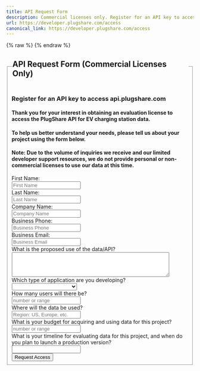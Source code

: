 ```yaml
---
title: API Request Form
description: Commercial licenses only. Register for an API key to access api.plugshare.com
url: https://developer.plugshare.com/access
canonical_link: https://developer.plugshare.com/access
---
```

<form action="https://formspree.io/f/xpzkqavv" method="POST" id="access">
  {% raw %}
  <input name="subject" type="hidden" value="{{ company }} - {{ region }} - API Request Form" />
  {% endraw %}
  <fieldset>
    <legend><h2>API Request Form (Commercial Licenses Only)</h2></legend>
    <h3>Register for an API key to access api.plugshare.com</h3>
    <h4>Thank you for your interest in obtaining an evaluation license to access the PlugShare API for EV charging station data.</h4>
    <h4>To help us better understand your needs, please tell us about your project using the form below.</h4>
    <h4 class="warning" style="margin-top: 10px;">Note: Due to the volume of inquiries we receive and our limited developer support resources, we do not provide personal or non-commercial licenses to use our data at this time.</h4>
    <div class="fields">
      <div class="input-field">
        <label for="first_name">First Name:</label><br>
        <input type="text" name="first_name" id="first_name" value="" placeholder="First Name" required>
      </div>
      <div class="input-field">
        <label for="last_name">Last Name:</label><br>
        <input type="text" name="last_name" id="last_name" value="" placeholder="Last Name" required>
      </div>
      <div class="input-field">
        <label for="company">Company Name:</label><br>
        <input type="text" name="company" id="company" value="" placeholder="Company Name" required>
      </div>
      <div class="input-field">
        <label for="phone">Business Phone:</label><br>
        <input type="tel" name="phone" id="phone" value="" placeholder="Business Phone" required>
      </div>
      <div class="input-field">
        <label for="email">Business Email:</label><br>
        <input type="email" name="email" id="email" value="" placeholder="Business Email" required>
      </div>
      <div class="input-field">
        <label for="description">What is the proposed use of the data/API?</label><br>
        <textarea rows="4" cols="50" name="description" id="description" required></textarea>
      </div>
      <div class="input-field">
        <label for="type">Which type of application are you developing?</label><br>
        <select name="type" id="type" required>
          <option value="" disabled selected></option>
          <option value="mobile">Mobile App</option>
          <option value="website">Website</option>
          <option value="navigation">In-Vehicle Navigation App</option>
          <option value="navigation">Multiple Platforms</option>
        </select>
      </div>
      <div class="input-field" style="clear: left;">
        <label for="users">How many users will there be?</label><br>
        <input type="text" name="users" id="users" value="" placeholder="number or range" required>
      </div>
      <div class="input-field">
        <label for="region">Where will the data be used?</label><br>
        <input type="text" name="region" id="region" value="" placeholder="Region: US, Europe, etc." required>
      </div>
      <div class="input-field">
        <label for="budget">What is your budget for acquiring and using data for this project?</label><br>
        <input type="text" name="budget" id="budget" value="" placeholder="number or range" required>
      </div>
      <div class="input-field">
        <label for="timeline">What is your timeline for evaluating data for this project, and when do you plan to launch a production version?</label><br>
        <input type="text" name="timeline" id="timeline" value="" placeholder="" required>
      </div>
      <input type="hidden" name="_next" value="thanks" />
    </div>
    <input type="submit" value="Request Access">
  </fieldset>
</form>